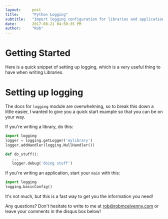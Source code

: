 ```yaml
---
layout:     post
title:      "Python Logging"
subtitle:   "Import logging configuration for libraries and application dev"
date:       2017-08-21 04:50:35 PM
author:     "Rob"
---
```


# Getting Started

Here is a quick snippet of setting up logging, which is a very useful thing to have when writing Libraries. 

# Setting up logging

The docs for ```logging``` module are overwhelming, so to break this down a little easier, I wanted to give you a quick start example so that you can be on your way. 

If you're writing a library, do this:

``` python
import logging
logger = logging.getLogger('mylibrary')
logger.addHandler(logging.NullHandler())

def do_stuff():
   ...
   logger.debug('doing stuff')
```
If you're writing an application, start your `main` with this:

``` python
import logging
logging.basicConfig()
```

It's not much, but this is a fast way to get you the information you need! 

Any questions? Don't hesitate to write to me at rob@robmcelvenny.com or leave your comments in the disqus box below! 
